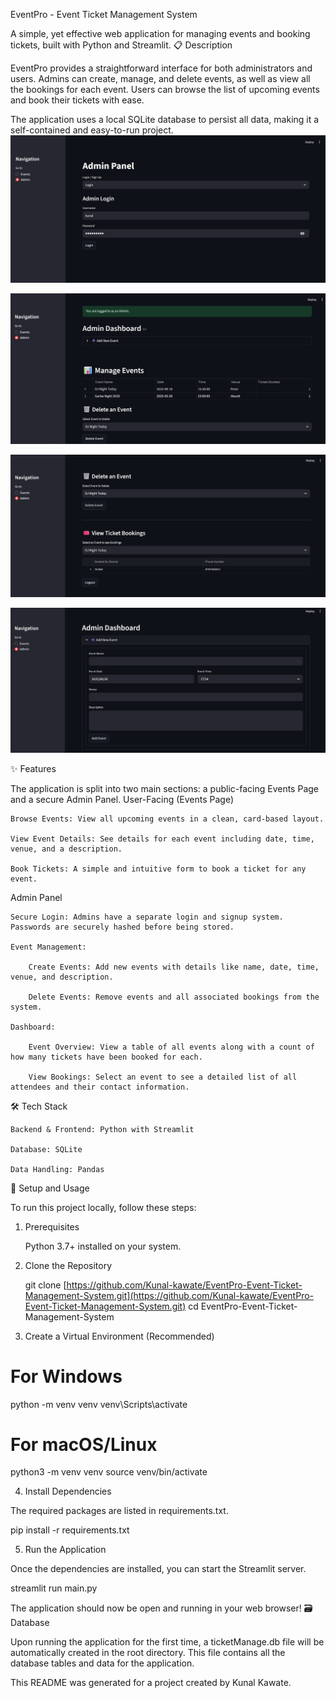 EventPro - Event Ticket Management System

A simple, yet effective web application for managing events and booking tickets, built with Python and Streamlit.
📋 Description

EventPro provides a straightforward interface for both administrators and users. Admins can create, manage, and delete events, as well as view all the bookings for each event. Users can browse the list of upcoming events and book their tickets with ease.

The application uses a local SQLite database to persist all data, making it a self-contained and easy-to-run project.
![Application View](images/1.png)

![Application View](images/2.png)

![Application View](images/3.png)

![Application View](images/4.png)

✨ Features

The application is split into two main sections: a public-facing Events Page and a secure Admin Panel.
User-Facing (Events Page)

    Browse Events: View all upcoming events in a clean, card-based layout.

    View Event Details: See details for each event including date, time, venue, and a description.

    Book Tickets: A simple and intuitive form to book a ticket for any event.

Admin Panel

    Secure Login: Admins have a separate login and signup system. Passwords are securely hashed before being stored.

    Event Management:

        Create Events: Add new events with details like name, date, time, venue, and description.

        Delete Events: Remove events and all associated bookings from the system.

    Dashboard:

        Event Overview: View a table of all events along with a count of how many tickets have been booked for each.

        View Bookings: Select an event to see a detailed list of all attendees and their contact information.

🛠️ Tech Stack

    Backend & Frontend: Python with Streamlit

    Database: SQLite

    Data Handling: Pandas

🚀 Setup and Usage

To run this project locally, follow these steps:
1. Prerequisites

    Python 3.7+ installed on your system.

2. Clone the Repository

    git clone [https://github.com/Kunal-kawate/EventPro-Event-Ticket-Management-System.git](https://github.com/Kunal-kawate/EventPro-Event-Ticket-Management-System.git)
    cd EventPro-Event-Ticket-Management-System



3. Create a Virtual Environment (Recommended)

# For Windows
python -m venv venv
venv\Scripts\activate

# For macOS/Linux
python3 -m venv venv
source venv/bin/activate

4. Install Dependencies

The required packages are listed in requirements.txt.

pip install -r requirements.txt

5. Run the Application

Once the dependencies are installed, you can start the Streamlit server.

streamlit run main.py

The application should now be open and running in your web browser!
🗃️ Database

Upon running the application for the first time, a ticketManage.db file will be automatically created in the root directory. This file contains all the database tables and data for the application.

This README was generated for a project created by Kunal Kawate.
